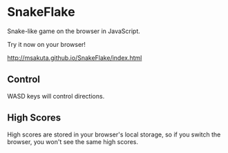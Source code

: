 # SnakeFlake

Snake-like game on the browser in JavaScript.

Try it now on your browser!

http://msakuta.github.io/SnakeFlake/index.html

## Control

WASD keys will control directions.

## High Scores

High scores are stored in your browser's local storage, so if you switch the
browser, you won't see the same high scores.

